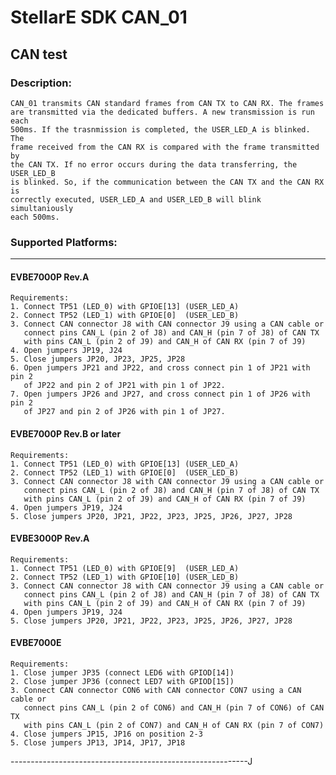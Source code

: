 # StellarE SDK CAN_01

## CAN test

### Description: 
	CAN_01 transmits CAN standard frames from CAN TX to CAN RX. The frames
	are transmitted via the dedicated buffers. A new transmission is run each
	500ms. If the trasnmission is completed, the USER_LED_A is blinked. The
	frame received from the CAN RX is compared with the frame transmitted by
	the CAN TX. If no error occurs during the data transferring, the USER_LED_B
	is blinked. So, if the communication between the CAN TX and the CAN RX is
	correctly executed, USER_LED_A and USER_LED_B will blink simultaniously
	each 500ms.
### Supported Platforms:
-----------------------------------------------------------
#### EVBE7000P Rev.A
	Requirements:
	1. Connect TP51 (LED_0) with GPIOE[13] (USER_LED_A)
	2. Connect TP52 (LED_1) with GPIOE[0]  (USER_LED_B)
	3. Connect CAN connector J8 with CAN connector J9 using a CAN cable or
	   connect pins CAN_L (pin 2 of J8) and CAN_H (pin 7 of J8) of CAN TX
	   with pins CAN_L (pin 2 of J9) and CAN_H of CAN RX (pin 7 of J9)
	4. Open jumpers JP19, J24
	5. Close jumpers JP20, JP23, JP25, JP28
	6. Open jumpers JP21 and JP22, and cross connect pin 1 of JP21 with pin 2
	   of JP22 and pin 2 of JP21 with pin 1 of JP22.
	7. Open jumpers JP26 and JP27, and cross connect pin 1 of JP26 with pin 2
	   of JP27 and pin 2 of JP26 with pin 1 of JP27.
#### EVBE7000P Rev.B or later
	Requirements:
	1. Connect TP51 (LED_0) with GPIOE[13] (USER_LED_A)
	2. Connect TP52 (LED_1) with GPIOE[0]  (USER_LED_B)
	3. Connect CAN connector J8 with CAN connector J9 using a CAN cable or
	   connect pins CAN_L (pin 2 of J8) and CAN_H (pin 7 of J8) of CAN TX
	   with pins CAN_L (pin 2 of J9) and CAN_H of CAN RX (pin 7 of J9)
	4. Open jumpers JP19, J24
	5. Close jumpers JP20, JP21, JP22, JP23, JP25, JP26, JP27, JP28
#### EVBE3000P Rev.A
	Requirements:
	1. Connect TP51 (LED_0) with GPIOE[9]  (USER_LED_A)
	2. Connect TP52 (LED_1) with GPIOE[10] (USER_LED_B)
	3. Connect CAN connector J8 with CAN connector J9 using a CAN cable or
	   connect pins CAN_L (pin 2 of J8) and CAN_H (pin 7 of J8) of CAN TX
	   with pins CAN_L (pin 2 of J9) and CAN_H of CAN RX (pin 7 of J9)
	4. Open jumpers JP19, J24
	5. Close jumpers JP20, JP21, JP22, JP23, JP25, JP26, JP27, JP28
#### EVBE7000E
	Requirements:
	1. Close jumper JP35 (connect LED6 with GPIOD[14])
	2. Close jumper JP36 (connect LED7 with GPIOD[15])
	3. Connect CAN connector CON6 with CAN connector CON7 using a CAN cable or
	   connect pins CAN_L (pin 2 of CON6) and CAN_H (pin 7 of CON6) of CAN TX
	   with pins CAN_L (pin 2 of CON7) and CAN_H of CAN RX (pin 7 of CON7)
	4. Close jumpers JP15, JP16 on position 2-3
	5. Close jumpers JP13, JP14, JP17, JP18
-----------------------------------------------------------J